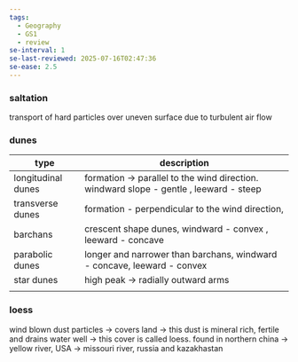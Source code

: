 ```yaml
---
tags:
  - Geography
  - GS1
  - review
se-interval: 1
se-last-reviewed: 2025-07-16T02:47:36
se-ease: 2.5
---
```

### saltation
transport of hard particles over uneven surface due to turbulent air flow
### dunes

| type               | description                                                                            |
| ------------------ | -------------------------------------------------------------------------------------- |
| longitudinal dunes | formation -> parallel to the wind direction. windward slope - gentle , leeward - steep |
| transverse dunes   | formation - perpendicular to the wind direction,                                       |
| barchans           | crescent shape dunes, windward - convex , leeward - concave                            |
| parabolic dunes    | longer and narrower than barchans, windward - concave, leeward - convex                |
| star dunes         | high peak -> radially outward arms                                                     |
|                    |                                                                                        |
### loess
wind blown dust particles -> covers land -> this dust is mineral rich, fertile and drains water well -> this cover is called loess.
found in northern china -> yellow river, USA -> missouri river, russia and kazakhastan

